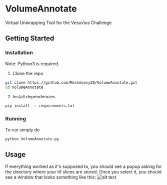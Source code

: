 # VolumeAnnotate
Virtual Unwrapping Tool for the Vesuvius Challenge

## Getting Started
### Installation
Note: Python3 is required.
1. Clone the repo
```sh
git clone https://github.com/MosheLevy20/VolumeAnnotate.git
cd VolumeAnnotate
```
2. Install dependencies
```sh
pip install -r requirements.txt
```
### Running
To run simply do
```sh
python VolumeAnnotate.py
```

## Usage
If everything worked as it's supposed to, you should see a popup asking for the directory where your tif slices are stored. Once you select it, you should see a window that looks something like this:
![alt text](https://github.com/MosheLevy20/VolumeAnnotate/blob/main/Layout.png)


